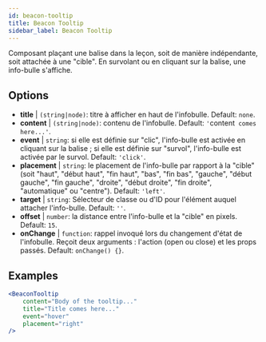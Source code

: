 ```yaml
---
id: beacon-tooltip
title: Beacon Tooltip
sidebar_label: Beacon Tooltip
---
```


Composant plaçant une balise dans la leçon, soit de manière indépendante, soit attachée à une "cible". En survolant ou en cliquant sur la balise, une info-bulle s'affiche.

## Options

* __title__ | `(string|node)`: titre à afficher en haut de l'infobulle. Default: `none`.
* __content__ | `(string|node)`: contenu de l'infobulle. Default: `'`content` comes here...'`.
* __event__ | `string`: si elle est définie sur "clic", l'info-bulle est activée en cliquant sur la balise ; si elle est définie sur "survol", l'info-bulle est activée par le survol. Default: `'click'`.
* __placement__ | `string`: le placement de l'info-bulle par rapport à la "cible" (soit "haut", "début haut", "fin haut", "bas", "fin bas", "gauche", "début gauche", "fin gauche", "droite", "début droite", "fin droite", "automatique" ou "centre"). Default: `'left'`.
* __target__ | `string`: Sélecteur de classe ou d'ID pour l'élément auquel attacher l'info-bulle. Default: `''`.
* __offset__ | `number`: la distance entre l'info-bulle et la "cible" en pixels. Default: `15`.
* __onChange__ | `function`: rappel invoqué lors du changement d'état de l'infobulle. Reçoit deux arguments : l'action (open ou close) et les props passés. Default: `onChange() {}`.


## Examples

```jsx live
<BeaconTooltip
    content="Body of the tooltip..."
    title="Title comes here..."
    event="hover"
    placement="right"
/>
```



